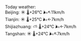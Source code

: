Today weather:  
Beijing: ☀️ 🌡️+26°C 🌬️↖11km/h  
Tianjin: ☀️ 🌡️+25°C 🌬️←7km/h  
Shijiazhuang: ⛅️  🌡️+24°C 🌬️←7km/h  
Tangshan: ☀️ 🌡️+24°C 🌬️↖7km/h  
